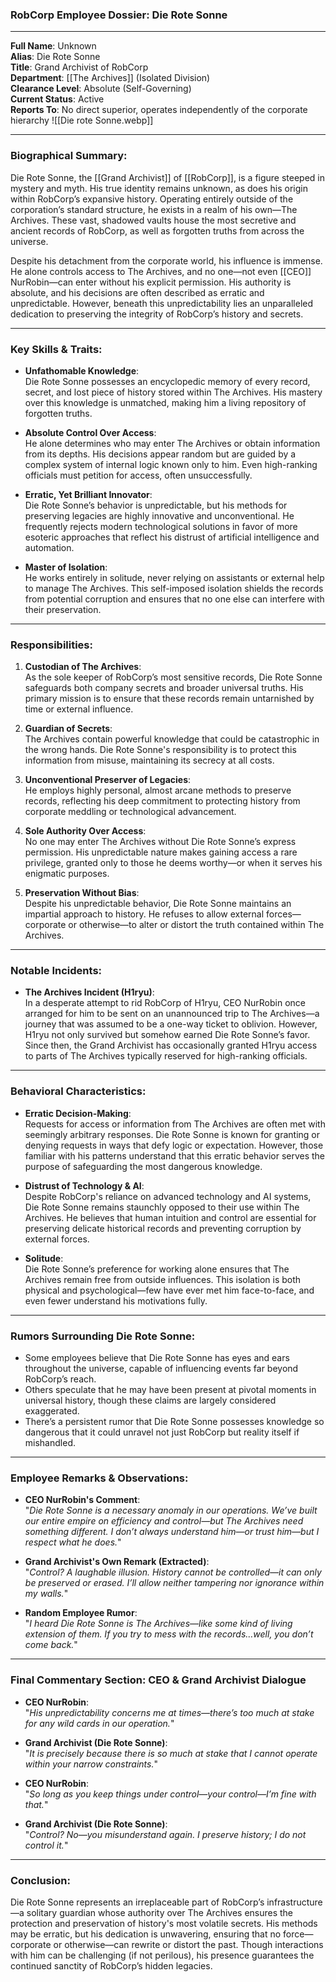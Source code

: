 ### **RobCorp Employee Dossier: Die Rote Sonne**

---

**Full Name**: Unknown  
**Alias**: Die Rote Sonne  
**Title**: Grand Archivist of RobCorp  
**Department**: [[The Archives]] (Isolated Division)  
**Clearance Level**: Absolute (Self-Governing)  
**Current Status**: Active  
**Reports To**: No direct superior, operates independently of the corporate hierarchy
![[Die rote Sonne.webp]]

---

### **Biographical Summary**:

Die Rote Sonne, the [[Grand Archivist]] of [[RobCorp]], is a figure steeped in mystery and myth. His true identity remains unknown, as does his origin within RobCorp’s expansive history. Operating entirely outside of the corporation’s standard structure, he exists in a realm of his own—The Archives. These vast, shadowed vaults house the most secretive and ancient records of RobCorp, as well as forgotten truths from across the universe.

Despite his detachment from the corporate world, his influence is immense. He alone controls access to The Archives, and no one—not even [[CEO]] NurRobin—can enter without his explicit permission. His authority is absolute, and his decisions are often described as erratic and unpredictable. However, beneath this unpredictability lies an unparalleled dedication to preserving the integrity of RobCorp’s history and secrets.

---

### **Key Skills & Traits**:

- **Unfathomable Knowledge**:  
  Die Rote Sonne possesses an encyclopedic memory of every record, secret, and lost piece of history stored within The Archives. His mastery over this knowledge is unmatched, making him a living repository of forgotten truths.

- **Absolute Control Over Access**:  
  He alone determines who may enter The Archives or obtain information from its depths. His decisions appear random but are guided by a complex system of internal logic known only to him. Even high-ranking officials must petition for access, often unsuccessfully.

- **Erratic, Yet Brilliant Innovator**:  
  Die Rote Sonne’s behavior is unpredictable, but his methods for preserving legacies are highly innovative and unconventional. He frequently rejects modern technological solutions in favor of more esoteric approaches that reflect his distrust of artificial intelligence and automation.

- **Master of Isolation**:  
  He works entirely in solitude, never relying on assistants or external help to manage The Archives. This self-imposed isolation shields the records from potential corruption and ensures that no one else can interfere with their preservation.

---

### **Responsibilities**:

1. **Custodian of The Archives**:  
   As the sole keeper of RobCorp’s most sensitive records, Die Rote Sonne safeguards both company secrets and broader universal truths. His primary mission is to ensure that these records remain untarnished by time or external influence.

2. **Guardian of Secrets**:  
   The Archives contain powerful knowledge that could be catastrophic in the wrong hands. Die Rote Sonne's responsibility is to protect this information from misuse, maintaining its secrecy at all costs.

3. **Unconventional Preserver of Legacies**:  
   He employs highly personal, almost arcane methods to preserve records, reflecting his deep commitment to protecting history from corporate meddling or technological advancement.

4. **Sole Authority Over Access**:  
   No one may enter The Archives without Die Rote Sonne’s express permission. His unpredictable nature makes gaining access a rare privilege, granted only to those he deems worthy—or when it serves his enigmatic purposes.

5. **Preservation Without Bias**:  
   Despite his unpredictable behavior, Die Rote Sonne maintains an impartial approach to history. He refuses to allow external forces—corporate or otherwise—to alter or distort the truth contained within The Archives.

---

### **Notable Incidents**:

- **The Archives Incident (H1ryu)**:  
  In a desperate attempt to rid RobCorp of H1ryu, CEO NurRobin once arranged for him to be sent on an unannounced trip to The Archives—a journey that was assumed to be a one-way ticket to oblivion. However, H1ryu not only survived but somehow earned Die Rote Sonne’s favor. Since then, the Grand Archivist has occasionally granted H1ryu access to parts of The Archives typically reserved for high-ranking officials.

---

### **Behavioral Characteristics**:

- **Erratic Decision-Making**:   
  Requests for access or information from The Archives are often met with seemingly arbitrary responses. Die Rote Sonne is known for granting or denying requests in ways that defy logic or expectation. However, those familiar with his patterns understand that this erratic behavior serves the purpose of safeguarding the most dangerous knowledge.

- **Distrust of Technology & AI**:  
  Despite RobCorp's reliance on advanced technology and AI systems, Die Rote Sonne remains staunchly opposed to their use within The Archives. He believes that human intuition and control are essential for preserving delicate historical records and preventing corruption by external forces.

- **Solitude**:   
  Die Rote Sonne’s preference for working alone ensures that The Archives remain free from outside influences. This isolation is both physical and psychological—few have ever met him face-to-face, and even fewer understand his motivations fully.

---

### **Rumors Surrounding Die Rote Sonne**:

- Some employees believe that Die Rote Sonne has eyes and ears throughout the universe, capable of influencing events far beyond RobCorp’s reach.
- Others speculate that he may have been present at pivotal moments in universal history, though these claims are largely considered exaggerated.
- There’s a persistent rumor that Die Rote Sonne possesses knowledge so dangerous that it could unravel not just RobCorp but reality itself if mishandled.

---

### **Employee Remarks & Observations**:

- **CEO NurRobin's Comment**:  
  "*Die Rote Sonne is a necessary anomaly in our operations. We’ve built our entire empire on efficiency and control—but The Archives need something different. I don’t always understand him—or trust him—but I respect what he does.*"

- **Grand Archivist's Own Remark (Extracted)**:  
  "*Control? A laughable illusion. History cannot be controlled—it can only be preserved or erased. I’ll allow neither tampering nor ignorance within my walls.*"

- **Random Employee Rumor**:  
  "*I heard Die Rote Sonne *is* The Archives—like some kind of living extension of them. If you try to mess with the records…well, you don’t come back.*"

---

### **Final Commentary Section: CEO & Grand Archivist Dialogue**

- **CEO NurRobin**:  
   "*His unpredictability concerns me at times—there’s too much at stake for any wild cards in our operation.*"

- **Grand Archivist (Die Rote Sonne)**:  
   "*It is precisely because there is so much at stake that I cannot operate within your narrow constraints.*"

- **CEO NurRobin**:  
   "*So long as you keep things under control—your control—I’m fine with that.*"

- **Grand Archivist (Die Rote Sonne)**:  
   "*Control? No—you misunderstand again. I preserve history; I do not control it.*"

--- 

### **Conclusion**:

Die Rote Sonne represents an irreplaceable part of RobCorp’s infrastructure—a solitary guardian whose authority over The Archives ensures the protection and preservation of history's most volatile secrets. His methods may be erratic, but his dedication is unwavering, ensuring that no force—corporate or otherwise—can rewrite or distort the past. Though interactions with him can be challenging (if not perilous), his presence guarantees the continued sanctity of RobCorp’s hidden legacies.

